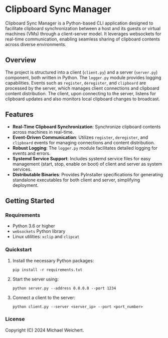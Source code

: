 # Clipboard Sync Manager

Clipboard Sync Manager is a Python-based CLI application designed to facilitate clipboard synchronization between a host and its guests or virtual machines (VMs) through a client-server model. It leverages websockets for real-time communication, enabling seamless sharing of clipboard contents across diverse environments.

## Overview

The project is structured into a client (`client.py`) and a server (`server.py`) component, both written in Python. The `logger.py` module provides logging capabilities. Events such as `register`, `deregister`, and `clipboard` are processed by the server, which manages client connections and clipboard content distribution. The client, upon connecting to the server, listens for clipboard updates and also monitors local clipboard changes to broadcast.

## Features

- **Real-Time Clipboard Synchronization**: Synchronize clipboard contents across machines in real-time.
- **Event-Driven Communication**: Utilizes `register`, `deregister`, and `clipboard` events for managing connections and content distribution.
- **Robust Logging**: The `logger.py` module facilitates detailed logging for events and errors.
- **Systemd Service Support**: Includes systemd service files for easy management (start, stop, enable on boot) of client and server as system services.
- **Distributable Binaries**: Provides PyInstaller specifications for generating standalone executables for both client and server, simplifying deployment.

## Getting Started

### Requirements

- Python 3.6 or higher
- `websockets` Python library
- Linux utilities: `xclip` and `clipcat`

### Quickstart

1. Install the necessary Python packages:
   ```shell
   pip install -r requirements.txt
   ```
2. Start the server using:
   ```shell
   python server.py --address 0.0.0.0 --port 1234
   ```
3. Connect a client to the server:
   ```shell
   python client.py --server <server_ip> --port <port_number>
   ```

### License

Copyright (C) 2024 Michael Weichert.